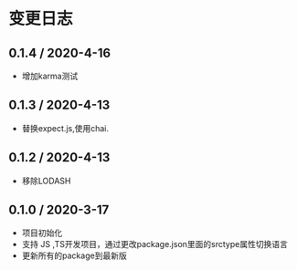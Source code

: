 # 变更日志

## 0.1.4 / 2020-4-16

- 增加karma测试

## 0.1.3 / 2020-4-13

- 替换expect.js,使用chai.

## 0.1.2 / 2020-4-13

- 移除LODASH

## 0.1.0 / 2020-3-17

- 项目初始化
- 支持 JS ,TS开发项目，通过更改package.json里面的srctype属性切换语言
- 更新所有的package到最新版
